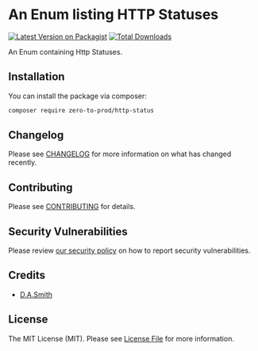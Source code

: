 # An Enum listing HTTP Statuses

[![Latest Version on Packagist](https://img.shields.io/packagist/v/zero-to-prod/http-status.svg?style=flat-square)](https://packagist.org/packages/zero-to-prod/http-status)
[![Total Downloads](https://img.shields.io/packagist/dt/zero-to-prod/http-status.svg?style=flat-square)](https://packagist.org/packages/zero-to-prod/http-status)

An Enum containing Http Statuses.

## Installation

You can install the package via composer:

```bash
composer require zero-to-prod/http-status
```

## Changelog

Please see [CHANGELOG](CHANGELOG.md) for more information on what has changed recently.

## Contributing

Please see [CONTRIBUTING](.github/CONTRIBUTING.md) for details.

## Security Vulnerabilities

Please review [our security policy](../../security/policy) on how to report security vulnerabilities.

## Credits

- [D.A.Smith](https://github.com/DavidSmith)

## License

The MIT License (MIT). Please see [License File](LICENSE.md) for more information.

